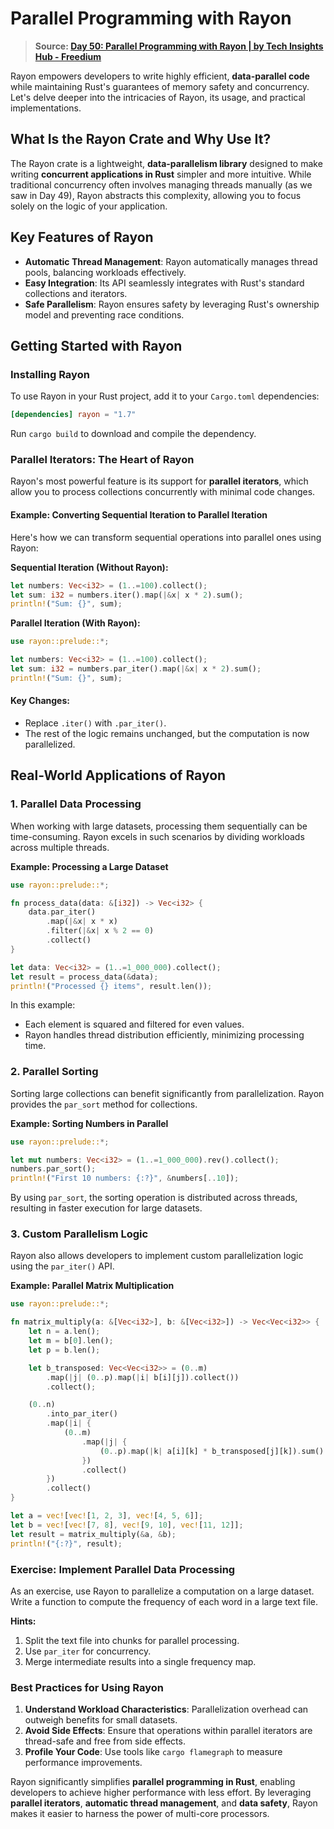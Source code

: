 # Parallel Programming with Rayon

> **Source: [Day 50: Parallel Programming with Rayon | by Tech Insights Hub - Freedium](https://freedium.cfd/https://blog.cubed.run/day-50-parallel-programming-with-rayon-a2c6def00459)**

Rayon empowers developers to write highly efficient, **data-parallel code** while maintaining Rust's guarantees of memory safety and concurrency. Let's delve deeper into the intricacies of Rayon, its usage, and practical implementations.

## What Is the Rayon Crate and Why Use It?

The Rayon crate is a lightweight, **data-parallelism library** designed to make writing **concurrent applications in Rust** simpler and more intuitive. While traditional concurrency often involves managing threads manually (as we saw in Day 49), Rayon abstracts this complexity, allowing you to focus solely on the logic of your application.

## Key Features of Rayon

- **Automatic Thread Management**: Rayon automatically manages thread pools, balancing workloads effectively.
- **Easy Integration**: Its API seamlessly integrates with Rust's standard collections and iterators.
- **Safe Parallelism**: Rayon ensures safety by leveraging Rust's ownership model and preventing race conditions.

## Getting Started with Rayon

### Installing Rayon

To use Rayon in your Rust project, add it to your `Cargo.toml` dependencies:

```toml
[dependencies] rayon = "1.7"
```

Run `cargo build` to download and compile the dependency.

### Parallel Iterators: The Heart of Rayon

Rayon's most powerful feature is its support for **parallel iterators**, which allow you to process collections concurrently with minimal code changes.

#### Example: Converting Sequential Iteration to Parallel Iteration

Here's how we can transform sequential operations into parallel ones using Rayon:

**Sequential Iteration (Without Rayon):**

```rust
let numbers: Vec<i32> = (1..=100).collect();
let sum: i32 = numbers.iter().map(|&x| x * 2).sum();
println!("Sum: {}", sum);
```

**Parallel Iteration (With Rayon):**

```rust
use rayon::prelude::*;

let numbers: Vec<i32> = (1..=100).collect();
let sum: i32 = numbers.par_iter().map(|&x| x * 2).sum();
println!("Sum: {}", sum);
```


#### Key Changes:

- Replace `.iter()` with `.par_iter()`.
- The rest of the logic remains unchanged, but the computation is now parallelized.

## Real-World Applications of Rayon

### 1. Parallel Data Processing

When working with large datasets, processing them sequentially can be time-consuming. Rayon excels in such scenarios by dividing workloads across multiple threads.

**Example: Processing a Large Dataset**

```rust
use rayon::prelude::*;

fn process_data(data: &[i32]) -> Vec<i32> {
    data.par_iter()
        .map(|&x| x * x)
        .filter(|&x| x % 2 == 0)
        .collect()
}

let data: Vec<i32> = (1..=1_000_000).collect();
let result = process_data(&data);
println!("Processed {} items", result.len());
```

In this example:

- Each element is squared and filtered for even values.
- Rayon handles thread distribution efficiently, minimizing processing time.

### 2. Parallel Sorting

Sorting large collections can benefit significantly from parallelization. Rayon provides the `par_sort` method for collections.

**Example: Sorting Numbers in Parallel**

```rust
use rayon::prelude::*;

let mut numbers: Vec<i32> = (1..=1_000_000).rev().collect();
numbers.par_sort();
println!("First 10 numbers: {:?}", &numbers[..10]);
```

By using `par_sort`, the sorting operation is distributed across threads, resulting in faster execution for large datasets.

### 3. Custom Parallelism Logic

Rayon also allows developers to implement custom parallelization logic using the `par_iter()` API.

**Example: Parallel Matrix Multiplication**

```rust
use rayon::prelude::*;

fn matrix_multiply(a: &[Vec<i32>], b: &[Vec<i32>]) -> Vec<Vec<i32>> {
    let n = a.len();
    let m = b[0].len();
    let p = b.len();

    let b_transposed: Vec<Vec<i32>> = (0..m)
        .map(|j| (0..p).map(|i| b[i][j]).collect())
        .collect();

    (0..n)
        .into_par_iter()
        .map(|i| {
            (0..m)
                .map(|j| {
                    (0..p).map(|k| a[i][k] * b_transposed[j][k]).sum()
                })
                .collect()
        })
        .collect()
}

let a = vec![vec![1, 2, 3], vec![4, 5, 6]];
let b = vec![vec![7, 8], vec![9, 10], vec![11, 12]];
let result = matrix_multiply(&a, &b);
println!("{:?}", result);
```

### Exercise: Implement Parallel Data Processing

As an exercise, use Rayon to parallelize a computation on a large dataset. Write a function to compute the frequency of each word in a large text file.

**Hints:**

1. Split the text file into chunks for parallel processing.
2. Use `par_iter` for concurrency.
3. Merge intermediate results into a single frequency map.

### Best Practices for Using Rayon

1. **Understand Workload Characteristics**: Parallelization overhead can outweigh benefits for small datasets.
2. **Avoid Side Effects**: Ensure that operations within parallel iterators are thread-safe and free from side effects.
3. **Profile Your Code**: Use tools like `cargo flamegraph` to measure performance improvements.

Rayon significantly simplifies **parallel programming in Rust**, enabling developers to achieve higher performance with less effort. By leveraging **parallel iterators**, **automatic thread management**, and **data safety**, Rayon makes it easier to harness the power of multi-core processors.